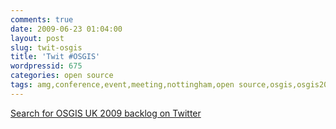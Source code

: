 ```yaml
---
comments: true
date: 2009-06-23 01:04:00
layout: post
slug: twit-osgis
title: 'Twit #OSGIS'
wordpressid: 675
categories: open source
tags: amg,conference,event,meeting,nottingham,open source,osgis,osgis2009,osgisuk,osgisuk2009,twitter
---
```


[Search for OSGIS UK 2009 backlog on Twitter](https://twitter.com/#search?q=osgis)
